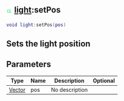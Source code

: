 ## ![client](.gitbook/assets/client.png) [light](./home/light):setPos

```lua
void light:setPos(pos)
```

Sets the light position
------
## Parameters

| Type   | Name | Description | Optional |
| ------ | ---- | ----------- | -------: |
| [Vector](./home/Vector) | pos | No description |  |

